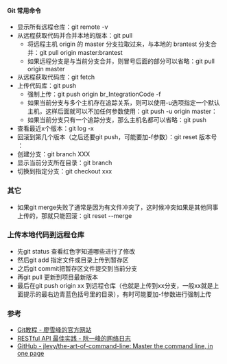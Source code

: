 #### Git 常用命令
- 显示所有远程仓库：git remote -v 
- 从远程获取代码并合并本地的版本：git pull
    - 将远程主机 origin 的 master 分支拉取过来，与本地的 brantest 分支合并：git pull origin master:brantest
    - 如果远程分支是与当前分支合并，则冒号后面的部分可以省略：git pull origin master
- 从远程获取代码库：git fetch
- 上传代码库：git push
    - 强制上传：git push origin br_IntegrationCode -f 
    - 如果当前分支与多个主机存在追踪关系，则可以使用-u选项指定一个默认主机，这样后面就可以不加任何参数使用：git push -u origin master：
    - 如果当前分支只有一个追踪分支，那么主机名都可以省略：git push
- 查看最近x个版本：git log -x 
- 回滚到第几个版本（之后还要git push，可能要加-f参数）：git reset 版本号 ：
- 创建分支：git branch XXX
- 显示当前分支所在目录：git branch
- 切换到指定分支：git checkout xxx

### 其它
- 如果git merge失败了通常是因为有文件冲突了，这时候冲突如果是其他同事上传的，那就只能回滚：git reset --merge

### 上传本地代码到远程仓库
- 先git status 查看红色字知道哪些进行了修改
- 然后git add 指定文件或目录上传到暂存区
- 之后git commit把暂存区文件提交到当前分支
- 再git pull 更新到项目最新版本
- 最后在git push origin xx 到远程仓库（也就是上传到xx分支，一般xx就是上面提示的最右边青蓝色括号里的目录），有时可能要加-f参数进行强制上传

### 参考
- [Git教程 - 廖雪峰的官方网站](https://www.liaoxuefeng.com/wiki/896043488029600)
- [RESTful API 最佳实践 - 阮一峰的网络日志](http://www.ruanyifeng.com/blog/2018/10/restful-api-best-practices.html)
- [GitHub - jlevy/the-art-of-command-line: Master the command line, in one page](https://github.com/jlevy/the-art-of-command-line/blob/master/README-zh.md)
